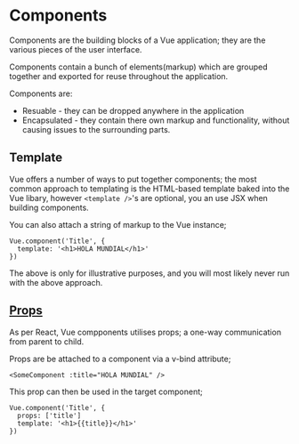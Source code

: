 # Components
Components are the building blocks of a Vue application; they are the various pieces of the user interface.

Components contain a bunch of elements(markup) which are grouped together and exported for reuse throughout the application.

Components are:

- Resuable - they can be dropped anywhere in the application
- Encapsulated - they contain there own markup and functionality, without causing issues to the surrounding parts.
  

## Template
Vue offers a number of ways to put together components; the most common approach to templating is the HTML-based template baked into the Vue libary, however `<template />`'s are optional, you an use JSX when building components.

You can also attach a string of markup to the Vue instance;

```
Vue.component('Title', {
  template: '<h1>HOLA MUNDIAL</h1>'
})
```

The above is only for illustrative purposes, and you will most likely never run with the above approach.

## [Props](./props)
As per React, Vue compponents utilises props; a one-way communication from parent to child.

Props are be attached to a component via a v-bind attribute;

```
<SomeComponent :title="HOLA MUNDIAL" />
```

This prop can then be used in the target component;

```
Vue.component('Title', {
  props: ['title']
  template: '<h1>{{title}}</h1>'
})
```